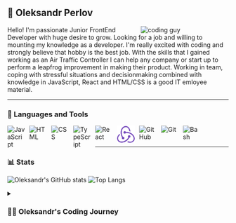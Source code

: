 ## :wave: Oleksandr Perlov

<img align='right' width='200' src='https://cdn.dribbble.com/users/2131993/screenshots/4948736/media/421d4ed2f3d23c73d64d20963f61f422.gif' alt='coding guy'>
Hello! I'm passionate Junior FrontEnd Developer with huge desire to grow. Looking for a job and willing to mounting my knowledge as a developer. I'm really excited with coding and strongly believe that hobby is the best job. With the skills that I gained working as an Air Traffic Controller I can help any company or start up to perform a leapfrog improvement in making their product. Working in team, coping with stressful situations and decisionmaking combined with knowledge in JavaScript, React and HTML/CSS is a good IT emloyee material.
<br>

---

### 🧰 Languages and Tools


<img align="left" alt="JavaScript" width="40px" style="padding-right:10px;" src="https://cdn.jsdelivr.net/gh/devicons/devicon/icons/javascript/javascript-plain.svg" />
<img align="left" alt="HTML" width="40px" style="padding-right:10px;" src="https://cdn.jsdelivr.net/gh/devicons/devicon/icons/html5/html5-plain.svg" />
<img align="left" alt="CSS" width="40px" style="padding-right:10px;" src="https://cdn.jsdelivr.net/gh/devicons/devicon/icons/css3/css3-plain.svg" />
<img align="left" alt="TypeScript" width="40px" style="padding-right:10px;" src="https://cdn.jsdelivr.net/gh/devicons/devicon/icons/typescript/typescript-plain.svg" />
<img align="left" alt="React" width="40px" style="padding-right:10px;" src="https://cdn.jsdelivr.net/gh/devicons/devicon/icons/react/react-original.svg" />
<img align="left" alt="Redux" width="40px" style="padding-right:10px;" src="https://github.com/devicons/devicon/blob/v2.15.1/icons/redux/redux-original.svg" />
<img align="left" alt="GitHub" width="40px" style="padding-right:10px;" src="https://cdn.jsdelivr.net/gh/devicons/devicon/icons/github/github-original.svg" />
<img align="left" alt="Git" width="40px" style="padding-right:10px;" src="https://cdn.jsdelivr.net/gh/devicons/devicon/icons/git/git-original.svg" />
<img align="left" alt="Bash" width="40px" style="padding-right:10px;" src="https://cdn.jsdelivr.net/gh/devicons/devicon/icons/bash/bash-original.svg" />
<!-- <img align="left" alt="NodeJS" width="40px" style="padding-right:10px;" src="https://cdn.jsdelivr.net/gh/devicons/devicon/icons/nodejs/nodejs-original.svg" /> -->
<br />
<br>

---

### 📊 Stats


![Oleksandr's GitHub stats](https://github-readme-stats.vercel.app/api?username=b3dyk&show_icons=true&theme=react)
![Top Langs](https://github-readme-stats.vercel.app/api/top-langs/?username=b3dyk&layout=compact)


<details>
 <summary><h3>👨‍💻 Oleksandr's Coding Journey</h3></summary>
   
